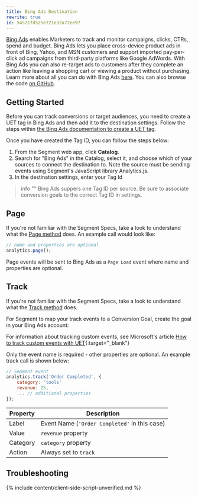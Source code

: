 ```yaml
---
title: Bing Ads Destination
rewrite: true
id: 54521fd525e721e32a72ee97
---
```

 [Bing Ads](https://bingads.microsoft.com) enables Marketers to track and monitor campaigns, clicks, CTRs, spend and budget. Bing Ads lets you place cross-device product ads in front of Bing, Yahoo, and MSN customers and support imported pay-per-click ad campaigns from third-party platforms like Google AdWords. With Bing Ads you can also re-target ads to customers after they complete an action like leaving a shopping cart or viewing a product without purchasing. Learn more about all you can do with Bing Ads [here](https://advertise.bingads.microsoft.com/en-us/resources/training/what-is-bing-ads). You can also browse the code [on GitHub](https://github.com/segment-integrations/analytics.js-integration-bing-ads).

## Getting Started

Before you can track conversions or target audiences, you need to create a UET tag in Bing Ads and then add it to the destination settings. Follow the steps within [the Bing Ads documentation to create a UET tag](https://advertise.bingads.microsoft.com/en-us/resources/training/universal-event-tracking).

Once you have created the Tag ID, you can follow the steps below:

1. From the Segment web app, click **Catalog**.
2. Search for "Bing Ads" in the Catalog, select it, and choose which of your sources to connect the destination to. Note the source must be sending events using Segment's JavaScript library Analytics.js.
3. In the destination settings, enter your Tag Id

> info ""
> Bing Ads suppers one Tag ID per source. Be sure to associate conversion goals to the correct Tag ID in settings.

## Page

If you're not familiar with the Segment Specs, take a look to understand what the [Page method](/docs/connections/spec/page/) does. An example call would look like:

```javascript
// name and properties are optional
analytics.page();
```

Page events will be sent to Bing Ads as a `Page Load` event where name and properties are optional.

## Track

If you're not familiar with the Segment Specs, take a look to understand what the [Track method](/docs/connections/spec/track/) does.

For Segment to map your track events to a Conversion Goal, create the goal in your Bing Ads account:

For information about tracking custom events, see Microsoft's article [How to track custom events with UET](https://help.ads.microsoft.com/#apex/ads/en/56684/2-500){:target="_blank"}

Only the event name is required - other properties are optional. An example track call is shown below:

```javascript
// Segment event
analytics.track('Order Completed', {
    category: 'tools'
    revenue: 25,
    ... // additional properties
});
```

| Property | Description                                   |
| -------- | --------------------------------------------- |
| Label    | Event Name (`'Order Completed'` in this case) |
| Value    | `revenue` property                            |
| Category | `category` property                           |
| Action   | Always set to `track`                         |



## Troubleshooting

{% include content/client-side-script-unverified.md %}
